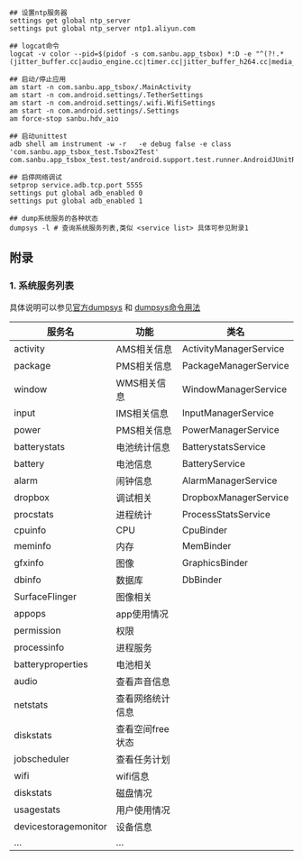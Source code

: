 
```SHELL
## 设置ntp服务器
settings get global ntp_server
settings put global ntp_server ntp1.aliyun.com

## logcat命令
logcat -v color --pid=$(pidof -s com.sanbu.app_tsbox) *:D -e "^(?!.*(jitter_buffer.cc|audio_engine.cc|timer.cc|jitter_buffer_h264.cc|media_engine.cpp|rmsi|capture_width|session_manager)).*$"

## 启动/停止应用
am start -n com.sanbu.app_tsbox/.MainActivity
am start -n com.android.settings/.TetherSettings
am start -n com.android.settings/.wifi.WifiSettings 
am start -n com.android.settings/.Settings
am force-stop sanbu.hdv_aio

## 启动unittest
adb shell am instrument -w -r   -e debug false -e class 'com.sanbu.app_tsbox_test.Tsbox2Test' com.sanbu.app_tsbox_test.test/android.support.test.runner.AndroidJUnitRunner

## 启停网络调试
setprop service.adb.tcp.port 5555
settings put global adb_enabled 0
settings put global adb_enabled 1

## dump系统服务的各种状态 
dumpsys -l # 查询系统服务列表,类似 <service list> 具体可参见附录1
```

## 附录

### 1. 系统服务列表

具体说明可以参见[官方dumpsys](https://www.jianshu.com/p/e710fe2410ca) 和 [dumpsys命令用法](https://www.jianshu.com/p/e710fe2410ca)

|服务名|功能|类名|
|-|-|-|
|activity|	AMS相关信息|	ActivityManagerService|
|package|	PMS相关信息|	PackageManagerService|
|window|	WMS相关信息|	WindowManagerService|
|input|	IMS相关信息|	InputManagerService|
|power|	PMS相关信息|	PowerManagerService|
|batterystats|	电池统计信息|	BatterystatsService|
|battery|	电池信息|	BatteryService|
|alarm|	闹钟信息|	AlarmManagerService|
|dropbox|	调试相关|	DropboxManagerService|
|procstats|	进程统计|	ProcessStatsService|
|cpuinfo|	CPU|	CpuBinder|
|meminfo|	内存|	MemBinder|
|gfxinfo|	图像|	GraphicsBinder|
|dbinfo|	数据库|	DbBinder|
|SurfaceFlinger|	图像相关||
|appops|	app使用情况||
|permission|	权限||
|processinfo|	进程服务||
|batteryproperties|	电池相关||
|audio|	查看声音信息||
|netstats|	查看网络统计信息||
|diskstats|	查看空间free状态||
|jobscheduler|	查看任务计划||
|wifi|	wifi信息||
|diskstats|	磁盘情况||
|usagestats|	用户使用情况||
|devicestoragemonitor|	设备信息||
|…|	…||

